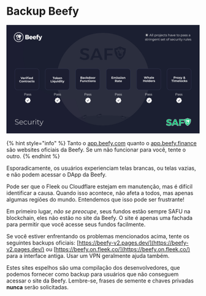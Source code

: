 # Backup Beefy

![](../.gitbook/assets/safu.png)

{% hint style="info" %}
Tanto o [app.beefy.com](https://app.beefy.com/) quanto o [app.beefy.finance](https://app.beefy.finance/) são websites oficiais da Beefy. Se um não funcionar para você, tente o outro.
{% endhint %}

Esporadicamente, os usuários experienciam telas brancas, ou telas vazias, e não podem acessar o DApp da Beefy.&#x20;

Pode ser que o Fleek ou Cloudflare estejam em manutenção, mas é difícil identificar a causa. Quando isso acontece, não afeta a todos, mas apenas algumas regiões do mundo. Entendemos que isso pode ser frustrante!

Em primeiro lugar, _não se preocupe_, seus fundos estão sempre SAFU na blockchain, eles não estão no site da Beefy. O site é apenas uma fachada para permitir que você acesse seus fundos facilmente.

Se você estiver enfrentando os problemas mencionados acima, tente os seguintes backups oficiais: [https://beefy-v2.pages.dev/](https://beefy-v2.pages.dev/) ou [https://beefy.on.fleek.co/](https://beefy.on.fleek.co/) para a interface antiga. Usar um VPN geralmente ajuda também.&#x20;

Estes sites espelhos são uma compilação dos desenvolvedores, que podemos fornecer como backup para usuários que não conseguem acessar o site da Beefy. Lembre-se, frases de semente e chaves privadas **nunca** serão solicitadas.
